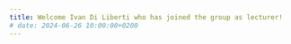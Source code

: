 ```yaml
---
title: Welcome Ivan Di Liberti who has joined the group as lecturer!
# date: 2024-06-26 10:00:00+0200
---
```



